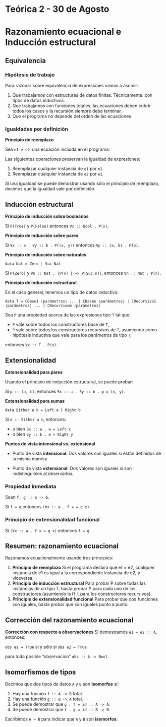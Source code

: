 # Teórica 2 - 30 de Agosto

# **Razonamiento ecuacional e Inducción estructural**

## Equivalencia

### Hipótesis de trabajo

Para razonar sobre equivalencia de expresiones vamos a asumir:

1. Que trabajamos con estructuras de datos finitas. Técnicamente: con tipos de datos inductivos.
2. Que trabajamos con funciones totales: las ecuaciones deben cubrir todos los casos y la recursión siempre debe terminar.
3. Que el programa no depende del orden de las ecuaciones

### Igualdades por definición

**Principio de reemplazo**

Sea `e1 = e2 `una ecuación incluida en el programa.

Las siguientes operaciones preservan la igualdad de expresiones:

1. Reemplazar cualquier instancia de `e1` por `e2`.
2. Reemplazar cualquier instancia de `e2` por `e1`.

Si una igualdad se puede demostrar usando sólo el principio de reemplazo, decimos que la igualdad vale por definición.

## Inducción estructural

**Principio de inducción sobre booleanos**

Si `P(True)` y `P(False)` entonces `∀x :: Bool . P(x)`.

**Principio de inducción sobre pares**

Si `∀x :: a . ∀y :: b . P((x, y))` entonces `∀p :: (a, b) . P(p)`.


**Principio de inducción sobre naturales**

`data Nat = Zero | Suc Nat`

Si `P(Zero)` y `∀n :: Nat . (P(n) | => P(Suc n))`, entonces `∀n :: Nat . P(n)`.

**Principio de inducción estructural**

En el caso general, tenemos un tipo de datos inductivo:

`data T = CBase1 ⟨parámetros⟩
...
| CBasen ⟨parámetros⟩
| CRecursivo1 ⟨parámetros⟩
...
| CRecursivom ⟨parámetros⟩`

Sea `P` una propiedad acerca de las expresiones tipo `T` tal que:

- `P` vale sobre todos los constructores base de `T`,
- `P` vale sobre todos los constructores recursivos de `T`, asumiendo como hipótesis inductiva que vale para los parámetros de tipo `T`,

entonces `∀x :: T . P(x)`.

## Extensionalidad

**Extensionalidad para pares**

Usando el principio de inducción estructural, se puede probar:

Si `p :: (a, b)`, entonces `∃x :: a . ∃y :: b . p = (x, y)`.

**Extensionalidad para sumas**

`data Either a b = Left a | Right b`

Si `e :: Either a b`, entonces:
- o bien `∃x :: a . e = Left x`
- o bien `∃y :: b . e = Right y`

**Puntos de vista intensional vs. extensional**

- Punto de vista **intensional**: Dos valores son iguales si están definidos de la misma manera.
 
- Punto de vista **extensional**: Dos valores son iguales si son indistinguibles al observarlos.

### Propiedad inmediata

Sean `f, g :: a -> b`.

Si `f = g` entonces `(∀x :: a . f x = g x)`.


### Principio de extensionalidad funcional

Si `(∀x :: a . f x = g x)` entonces `f = g`

## Resumen: razonamiento ecuacional

Razonamos ecuacionalmente usando tres principios:

1. **Principio de reemplazo**
Si el programa declara que e1 = e2, cualquier instancia de e1 es igual a la correspondiente instancia de e2, y viceversa.
2. **Principio de inducción estructural**
Para probar P sobre todas las instancias de un tipo T, basta probar P para cada uno de los constructores (asumiendo la H.I. para los constructores recursivos).
3. **Principio de extensionalidad funcional**
Para probar que dos funciones son iguales, basta probar que son iguales punto a punto.

## Corrección del razonamiento ecuacional

**Corrección con respecto a observaciones**
Si demostramos `e1 = e2 :: A`, entonces:

`obs e1 ⇝ True` si y sólo si `obs e2 ⇝ True`

para toda posible “observación” `obs :: A -> Bool`.

## Isomorfismos de tipos

Decimos que dos tipos de datos `A` y `B` son **isomorfos** si:

1. Hay una función `f :: A -> B` total.
2. Hay una función `g :: B -> A` total.
3. Se puede demostrar que `g . f = id :: A -> A`.
4. Se puede demostrar que `f . g = id :: B -> B`.

Escribimos `A ≃ B` para indicar que `A` y `B` son **isomorfos**.
